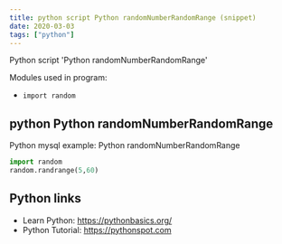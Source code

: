```yaml
---
title: python script Python randomNumberRandomRange (snippet)
date: 2020-03-03
tags: ["python"]
---
```

Python script 'Python randomNumberRandomRange'


Modules used in program: 
* `import random`

## python Python randomNumberRandomRange

Python mysql example: Python randomNumberRandomRange

```python
import random
random.randrange(5,60)

```

## Python links

- Learn Python: https://pythonbasics.org/
- Python Tutorial: https://pythonspot.com
